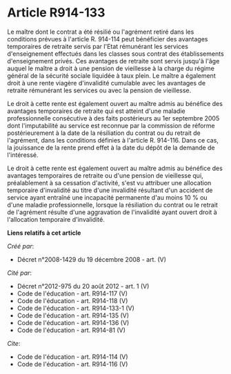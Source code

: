 # Article R914-133

Le maître dont le contrat a été résilié ou l'agrément retiré dans les conditions prévues à l'article R. 914-114 peut
bénéficier des avantages temporaires de retraite servis par l'Etat rémunérant les services d'enseignement effectués dans les
classes sous contrat des établissements d'enseignement privés. Ces avantages de retraite sont servis jusqu'à l'âge auquel le
maître a droit à une pension de vieillesse à la charge du régime général de la sécurité sociale liquidée à taux plein. Le
maître a également droit à une rente viagère d'invalidité cumulable avec les avantages de retraite rémunérant les services ou
avec la pension de vieillesse. 

Le droit à cette rente est également ouvert au maître admis au bénéfice des avantages temporaires de retraite qui est atteint
d'une maladie professionnelle consécutive à des faits postérieurs au 1er septembre 2005 dont l'imputabilité au service est
reconnue par la commission de réforme postérieurement à la date de la résiliation du contrat ou du retrait de l'agrément,
dans les conditions définies à l'article R. 914-116. Dans ce cas, la jouissance de la rente prend effet à la date du dépôt de
la demande de l'intéressé. 

Le droit à cette rente est également ouvert au maître admis au bénéfice des avantages temporaires de retraite ou d'une
pension de vieillesse qui, préalablement à sa cessation d'activité, s'est vu attribuer une allocation temporaire d'invalidité
au titre d'une invalidité résultant d'un accident de service ayant entraîné une incapacité permanente d'au moins 10 % ou
d'une maladie professionnelle, lorsque la résiliation du contrat ou le retrait de l'agrément résulte d'une aggravation de
l'invalidité ayant ouvert droit à l'allocation temporaire d'invalidité.

**Liens relatifs à cet article**

_Créé par_:

  - Décret n°2008-1429 du 19 décembre 2008 - art. (V)

_Cité par_:

  - Décret n°2012-975 du 20 août 2012 - art. 1 (V)
  - Code de l'éducation - art. R914-117 (V)
  - Code de l'éducation - art. R914-118 (V)
  - Code de l'éducation - art. R914-133-1 (V)
  - Code de l'éducation - art. R914-135 (V)
  - Code de l'éducation - art. R914-136 (V)
  - Code de l'éducation - art. R914-81 (V)

_Cite_:

  - Code de l'éducation - art. R914-114 (V)
  - Code de l'éducation - art. R914-116 (V)
